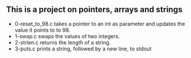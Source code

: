 ## This is a project on pointers, arrays and strings
* 0-reset_to_98.c takes a pointer to an int as parameter and updates the value it points to to 98.
* 1-swap.c swaps the values of two integers.
* 2-strlen.c returns the length of a string.
* 3-puts.c prints a string, followed by a new line, to stdout
